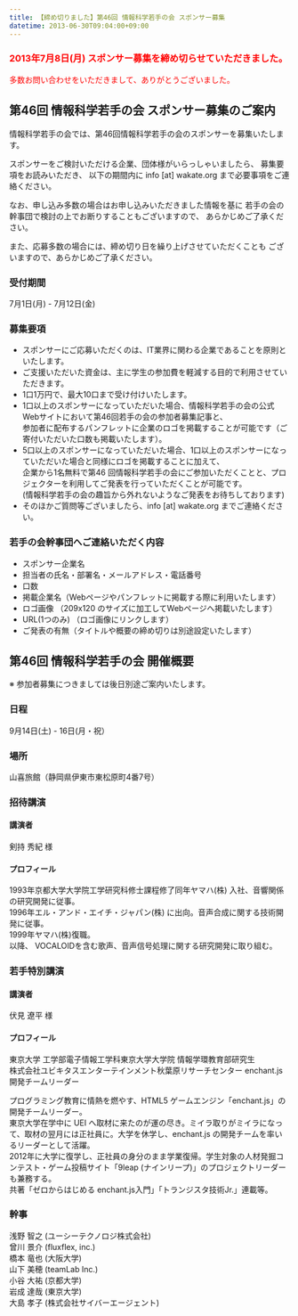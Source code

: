 ```yaml
---
title: 【締め切りました】第46回 情報科学若手の会 スポンサー募集
datetime: 2013-06-30T09:04:00+09:00
---
```


### <font color="red">2013年7月8日(月) スポンサー募集を締め切らせていただきました。  
多数お問い合わせをいただきまして、ありがとうございました。</font>

## 第46回 情報科学若手の会 スポンサー募集のご案内

情報科学若手の会では、第46回情報科学若手の会のスポンサーを募集いたします。

スポンサーをご検討いただける企業、団体様がいらっしゃいましたら、 募集要項をお読みいただき、 以下の期間内に info [at] wakate.org まで必要事項をご連絡ください。

なお、申し込み多数の場合はお申し込みいただきました情報を基に 若手の会の幹事団で検討の上でお断りすることもございますので、 あらかじめご了承ください。

また、応募多数の場合には、締め切り日を繰り上げさせていただくことも ございますので、あらかじめご了承ください。

### 受付期間

7月1日(月) - 7月12日(金)　

### 募集要項

*   スポンサーにご応募いただくのは、IT業界に関わる企業であることを原則といたします。
*   ご支援いただいた資金は、主に学生の参加費を軽減する目的で利用させていただきます。
*   1口1万円で、最大10口まで受け付けいたします。
*   1口以上のスポンサーになっていただいた場合、情報科学若手の会の公式Webサイトにおいて第46回若手の会の参加者募集記事と、  
    参加者に配布するパンフレットに企業のロゴを掲載することが可能です（ご寄付いただいた口数も掲載いたします）。
*   5口以上のスポンサーになっていただいた場合、1口以上のスポンサーになっていただいた場合と同様にロゴを掲載することに加えて、  
    企業から1名無料で第46 回情報科学若手の会にご参加いただくことと、プロジェクターを利用してご発表を行っていただくことが可能です。  
    (情報科学若手の会の趣旨から外れないようなご発表をお待ちしております)
*   そのほかご質問等ございましたら、info [at] wakate.org までご連絡ください。

### 若手の会幹事団へご連絡いただく内容

*   スポンサー企業名
*   担当者の氏名・部署名・メールアドレス・電話番号
*   口数
*   掲載企業名（Webページやパンフレットに掲載する際に利用いたします）
*   ロゴ画像 （209x120 のサイズに加工してWebページへ掲載いたします）
*   URL(1つのみ) （ロゴ画像にリンクします）
*   ご発表の有無（タイトルや概要の締め切りは別途設定いたします）

## 第46回 情報科学若手の会 開催概要

※ 参加者募集につきましては後日別途ご案内いたします。

### 日程

9月14日(土) - 16日(月・祝）

### 場所

山喜旅館（静岡県伊東市東松原町4番7号）

### 招待講演

#### 講演者

剣持 秀紀 様

#### プロフィール

1993年京都大学大学院工学研究科修士課程修了同年ヤマハ(株) 入社、音響関係の研究開発に従事。  
1996年エル・アンド・エイチ・ジャパン(株) に出向。音声合成に関する技術開発に従事。  
1999年ヤマハ(株)復職。  
以降、 VOCALOIDを含む歌声、音声信号処理に関する研究開発に取り組む。

### 若手特別講演

#### 講演者

伏見 遼平 様

#### プロフィール

東京大学 工学部電子情報工学科東京大学大学院 情報学環教育部研究生  
株式会社ユビキタスエンターテインメント秋葉原リサーチセンター enchant.js 開発チームリーダー  

プログラミング教育に情熱を燃やす、HTML5 ゲームエンジン「enchant.js」の開発チームリーダー。  
東京大学在学中に UEI へ取材に来たのが運の尽き。ミイラ取りがミイラになって、取材の翌月には正社員に。大学を休学し、enchant.js の開発チームを率いるリーダーとして活躍。  
2012年に大学に復学し、正社員の身分のまま学業復帰。学生対象の人材発掘コンテスト・ゲーム投稿サイト「9leap (ナインリープ)」のプロジェクトリーダーも兼務する。  
共著「ゼロからはじめる enchant.js入門」「トランジスタ技術Jr.」連載等。

### 幹事

浅野 智之 (ユーシーテクノロジ株式会社)  
曾川 景介 (fluxflex, inc.)  
橋本 竜也 (大阪大学)  
山下 美穂 (teamLab Inc.)  
小谷 大祐 (京都大学)  
岩成 達哉 (東京大学)  
大島 孝子 (株式会社サイバーエージェント)
